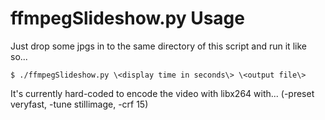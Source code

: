 # ffmpegSlideshow.py Usage

Just drop some jpgs in to the same directory of this script and run it like so...

```
$ ./ffmpegSlideshow.py \<display time in seconds\> \<output file\>
```

It's currently hard-coded to encode the video with libx264 with...
(-preset veryfast, -tune stillimage, -crf 15)

